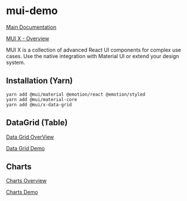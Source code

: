 # mui-demo

[Main Documentation](https://mui.com/material-ui/getting-started/)

[MUI X - Overview](https://mui.com/x/introduction/)

MUI X is a collection of advanced React UI components for complex use cases. Use the native integration with Material UI or extend your design system.

## Installation (Yarn)

```
yarn add @mui/material @emotion/react @emotion/styled
yarn add @mui/material-core
yarn add @mui/x-data-grid
```

## DataGrid (Table)

[Data Grid OverView](https://mui.com/x/react-data-grid/)

[Data Grid Demo](https://mui.com/x/react-data-grid/demo/)

## Charts

[Charts Overview](https://mui.com/x/react-charts/)

[Charts Demo](https://mui.com/x/react-charts/)
